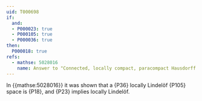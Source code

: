 ```yaml
---
uid: T000698
if:
  and:
  - P000023: true
  - P000105: true
  - P000036: true
then:
  P000018: true
refs:
  - mathse: 5028016
    name: Answer to "Connected, locally compact, paracompact Hausdorff space is exhaustible by compacts"
---
```


In {{mathse:5028016}} it was shown that a {P36} locally Lindelöf {P105} space is {P18}, and {P23} implies locally Lindelöf.
